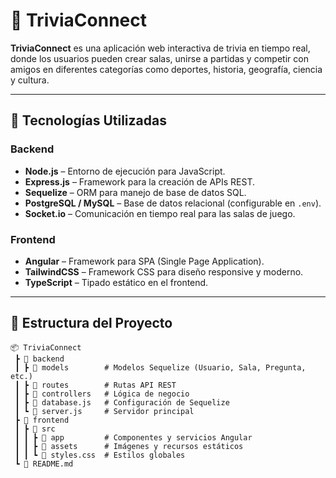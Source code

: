 # 🎯 TriviaConnect

**TriviaConnect** es una aplicación web interactiva de trivia en tiempo real, donde los usuarios pueden crear salas, unirse a partidas y competir con amigos en diferentes categorías como deportes, historia, geografía, ciencia y cultura.

---

## 🚀 Tecnologías Utilizadas

### Backend
- **Node.js** – Entorno de ejecución para JavaScript.
- **Express.js** – Framework para la creación de APIs REST.
- **Sequelize** – ORM para manejo de base de datos SQL.
- **PostgreSQL / MySQL** – Base de datos relacional (configurable en `.env`).
- **Socket.io** – Comunicación en tiempo real para las salas de juego.

### Frontend
- **Angular** – Framework para SPA (Single Page Application).
- **TailwindCSS** – Framework CSS para diseño responsive y moderno.
- **TypeScript** – Tipado estático en el frontend.

---

## 📂 Estructura del Proyecto

```plaintext
📦 TriviaConnect
 ┣ 📂 backend
 ┃ ┣ 📂 models        # Modelos Sequelize (Usuario, Sala, Pregunta, etc.)
 ┃ ┣ 📂 routes        # Rutas API REST
 ┃ ┣ 📂 controllers   # Lógica de negocio
 ┃ ┣ 📜 database.js   # Configuración de Sequelize
 ┃ ┗ 📜 server.js     # Servidor principal
 ┣ 📂 frontend
 ┃ ┣ 📂 src
 ┃ ┃ ┣ 📂 app         # Componentes y servicios Angular
 ┃ ┃ ┣ 📂 assets      # Imágenes y recursos estáticos
 ┃ ┃ ┗ 📜 styles.css  # Estilos globales
 ┗ 📜 README.md
